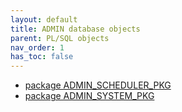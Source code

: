 ```yaml
---
layout: default
title: ADMIN database objects
parent: PL/SQL objects
nav_order: 1
has_toc: false
---
```

- [package ADMIN_SCHEDULER_PKG](R__09.PACKAGE_SPEC.ADMIN_SCHEDULER_PKG.html)
- [package ADMIN_SYSTEM_PKG](R__09.PACKAGE_SPEC.ADMIN_SYSTEM_PKG.html)
